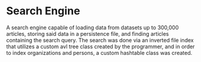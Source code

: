 # Search Engine 
A search engine capable of loading data from datasets up to 300,000 articles, storing said data in a persistence file, and finding articles containing the search query. The search was done via an inverted file index that utilizes a custom avl tree class created by the programmer, and in order to index organizations and persons, a custom hashtable class was created.
